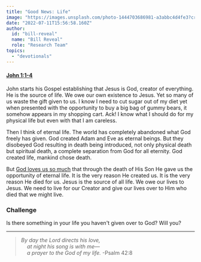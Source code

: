```yaml
---
title: "Good News: Life"
image: "https://images.unsplash.com/photo-1444703686981-a3abbc4d4fe3?crop=entropy&cs=srgb&fm=jpg&ixid=Mnw5NjYxfDB8MXxzZWFyY2h8MTB8fFRydXRofGVufDB8fHx8MTYxODIzNjM3Mw&ixlib=rb-1.2.1&q=85"
date: "2022-07-11T15:56:58.160Z"
author:
  id: "bill-reveal"
  name: "Bill Reveal"
  role: "Research Team"
topics:
  - "devotionals"
---
```

#### [John 1:1-4][1]
John starts his Gospel establishing that Jesus is God, creator of everything. He is the source of life. We owe our own existence to Jesus. Yet so many of us waste the gift given to us. I know I need to cut sugar out of my diet yet when presented with the opportunity to buy a big bag of gummy bears, it somehow appears in my shopping cart. Ack! I know what I should do for my physical life but even with that I am careless.

Then I think of eternal life. The world has completely abandoned what God freely has given. God created Adam and Eve as eternal beings. But they disobeyed God resulting in death being introduced, not only physical death but spiritual death, a complete separation from God for all eternity. God created life, mankind chose death. 

But [God loves us so much][j316] that through the death of His Son He gave us the opportunity of eternal life. It is the very reason He created us. It is the very reason He died for us. Jesus is the source of all life. We owe our lives to Jesus. We need to live for our Creator and give our lives over to Him who died that we might live. 

### Challenge
Is there something in your life you haven't given over to God? Will you?

----
> _By day the Lord directs his love,_   
> &nbsp;&nbsp;&nbsp;&nbsp;_at night his song is with me—_    
> &nbsp;&nbsp;&nbsp;&nbsp;_a prayer to the God of my life._ -Psalm 42:8

[1]: https://biblehub.com/john/1.htm 
[j316]: https://biblehub.com/john/3-16.htm
